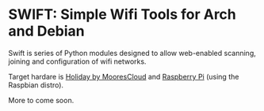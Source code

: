 SWIFT: Simple Wifi Tools for Arch and Debian
============================================

Swift is series of Python modules designed to allow
web-enabled scanning, joining and configuration of
wifi networks.

Target hardare is [Holiday by MooresCloud](http://holiday.moorescloud.com) and
[Raspberry Pi](http://raspberrypi.org) (using the Raspbian distro).

More to come soon.

